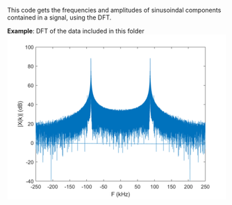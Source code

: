 This code gets the frequencies and amplitudes of sinusoindal components contained in a signal, using the DFT.

**Example**: DFT of the data included in this folder ![example1](DFT_example.png)
